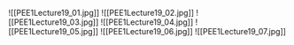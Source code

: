 ![[PEE1Lecture19_01.jpg]]
![[PEE1Lecture19_02.jpg]]
![[PEE1Lecture19_03.jpg]]
![[PEE1Lecture19_04.jpg]]
![[PEE1Lecture19_05.jpg]]
![[PEE1Lecture19_06.jpg]]
![[PEE1Lecture19_07.jpg]]